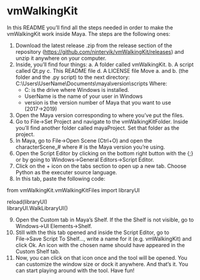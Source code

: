 # vmWalkingKit
 
In this README you’ll find all the steps needed in order to make the vmWalkingKit work inside Maya. The steps are the following ones: 

1. Download the latest release .zip from the release section of the repository (https://github.com/nintervik/vmWalkingKit/releases) and unzip it anywhere on your computer.
2. Inside, you’ll find four things:
   a. A folder called vmWalkingKit. 
   b. A script called Qt.py
   c. This README file
   d. A LICENSE file
Move a. and b. (the folder and the .py script) to the next directory:    
C:\Users\UserName\Documents\maya\version\scripts
Where:
   - C: is the drive where Windows is installed.
   - UserName is the name of your user in Windows
   - version is the version number of Maya that you want to use (2017→2019)
3. Open the Maya version corresponding to where you’ve put the files.
4. Go to File→Set Project and navigate to the vmWalkingKitFolder. Inside you’ll find another folder called mayaProject. Set that folder as the project. 
5. In Maya, go to File→Open Scene (Ctrl+O) and open the characterScene_# where # is the Maya version you’re using.
6. Open the Script Editor by clicking on the bottom right button with the {;} or by going to Windows→General Editors→Script Editor.
7. Click on the + icon on the tabs section to open up a new tab. Choose Python as the executer source language.
8. In this tab, paste the following code:     

from vmWalkingKit.vmWalkingKitFiles import libraryUI

reload(libraryUI)<br/>
libraryUI.WalkLibraryUI()

9. Open the Custom tab in Maya’s Shelf. If the the Shelf is not visible, go to Windows→UI Elements→Shelf.  
10. Still with the this tab opened and inside the Script Editor, go to File→Save Script To Shelf…, write a name for it (e.g. vmWalkingKit) and click Ok. An icon with the chosen name should have appeared in the Custom Shelf tab.
11. Now, you can click on that icon once and the tool will be opened. You can customize the window size or dock it anywhere. And that’s it. You can start playing around with the tool. Have fun! 
